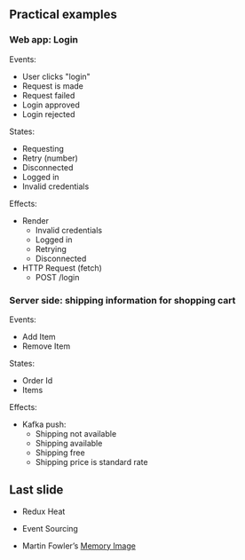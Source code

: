 ## Practical examples

### Web app: Login

Events:

- User clicks "login"
- Request is made
- Request failed
- Login approved
- Login rejected

States:

- Requesting
- Retry (number)
- Disconnected
- Logged in
- Invalid credentials

Effects:

- Render
  - Invalid credentials
  - Logged in
  - Retrying
  - Disconnected
- HTTP Request (fetch)
  - POST /login

### Server side: shipping information for shopping cart

Events:

- Add Item
- Remove Item

States:

- Order Id
- Items

Effects:

- Kafka push:
  - Shipping not available
  - Shipping available
  - Shipping free
  - Shipping price is standard rate

## Last slide

- Redux Heat

- Event Sourcing

- Martin Fowler’s [Memory Image](https://martinfowler.com/bliki/MemoryImage.html)

